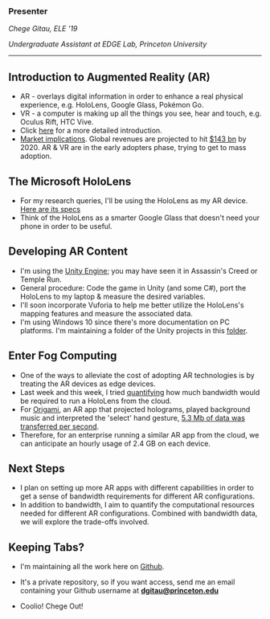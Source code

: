 ### Presenter
*Chege Gitau, ELE '19*

*Undergraduate Assistant at EDGE Lab, Princeton University*

----

## Introduction to Augmented Reality (AR)
* AR - overlays digital information in order to enhance a real physical experience, e.g. HoloLens, Google Glass, Pokémon Go.
* VR - a computer is making up all the things you see, hear and touch, e.g. Oculus Rift, HTC Vive.
* Click [here](https://github.com/dchege711/Augmented_Reality/blob/master/Qualitative_Research/Understanding_AR.md) for a more detailed introduction.
* [Market implications](https://github.com/dchege711/Augmented_Reality/blob/master/Qualitative_Research/Market_Research.md). Global revenues are projected to hit [$143 bn](http://www.idc.com/getdoc.jsp?containerId=prUS42331217) by 2020. AR & VR are in the early adopters phase, trying to get to mass adoption.

## The Microsoft HoloLens
* For my research queries, I'll be using the HoloLens as my AR device. [Here are its specs](https://github.com/dchege711/Augmented_Reality/blob/master/Qualitative_Research/HoloLens_Hardware_Specs.mdown)
* Think of the HoloLens as a smarter Google Glass that doesn't need your phone in order to be useful.

## Developing AR Content
* I'm using the [Unity Engine](https://unity3d.com/); you may have seen it in Assassin's Creed or Temple Run.
* General procedure: Code the game in Unity (and some C#), port the HoloLens to my laptop & measure the desired variables. 
* I'll soon incorporate Vuforia to help me better utilize the HoloLens's mapping features and measure the associated data. 
* I'm using Windows 10 since there's more documentation on PC platforms. I'm maintaining a folder of the Unity projects in this [folder](https://github.com/dchege711/Augmented_Reality/tree/master/Unity).

## Enter Fog Computing
* One of the ways to alleviate the cost of adopting AR technologies is by treating the AR devices as edge devices.
* Last week and this week, I tried [quantifying](https://github.com/dchege711/Augmented_Reality/tree/master/Quantitative_Research) how much bandwidth would be required to run a HoloLens from the cloud.
* For [Origami](https://github.com/dchege711/Augmented_Reality/tree/master/Unity_Tutorials/Origami), an AR app that projected holograms, played background music and interpreted the 'select' hand gesture, [5.3 Mb of data was transferred per second](https://github.com/dchege711/Augmented_Reality/blob/master/Quantitative_Research/README.md).
* Therefore, for an enterprise running a similar AR app from the cloud, we can anticipate an hourly usage of 2.4 GB on each device.

## Next Steps
* I plan on setting up more AR apps with different capabilities in order to get a sense of bandwidth requirements for different AR configurations.
* In addition to bandwidth, I aim to quantify the computational resources needed for different AR configurations. Combined with bandwidth data, we will explore the trade-offs involved.

## Keeping Tabs?
* I'm maintaining all the work here on [Github](https://github.com/dchege711/Augmented_Reality).
* It's a private repository, so if you want access, send me an email containing your Github username at **dgitau@princeton.edu**

* Coolio! Chege Out!
